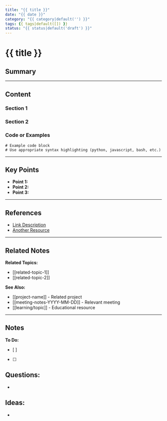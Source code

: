 ```yaml
---
title: "{{ title }}"
date: "{{ date }}"
category: "{{ category|default('') }}"
tags: {{ tags|default([]) }}
status: "{{ status|default('draft') }}"
---
```


# {{ title }}

## Summary

<!-- Brief overview or abstract of this note (2-3 sentences) -->



---

## Content

<!-- Main content goes here. Structure your thoughts with clear headings and sections. -->

### Section 1

<!-- Use subsections to organize your ideas -->



### Section 2

<!-- Add as many sections as needed -->



### Code or Examples

<!-- If applicable, include code snippets, examples, or visual aids -->

```
# Example code block
# Use appropriate syntax highlighting (python, javascript, bash, etc.)
```

---

## Key Points

<!-- Summarize the main takeaways -->

- **Point 1:** 
- **Point 2:** 
- **Point 3:** 

---

## References

<!-- External links, citations, or sources -->

- [Link Description](https://example.com)
- [Another Resource](https://example.com)

---

## Related Notes

<!-- Link to related notes using wiki-link syntax -->

<!-- Basic link: [[note-name]] -->
<!-- Link with custom text: [[note-name|Custom Display Text]] -->
<!-- Link to note in folder: [[folder/note-name]] -->

**Related Topics:**
- [[related-topic-1]]
- [[related-topic-2]]

**See Also:**
- [[project-name]] - Related project
- [[meeting-notes-YYYY-MM-DD]] - Relevant meeting
- [[learning/topic]] - Educational resource

---

## Notes

<!-- Additional thoughts, ideas, or follow-up items -->

**To Do:**
- [ ] 
- [ ] 

**Questions:**
- 
- 

**Ideas:**
- 
- 
